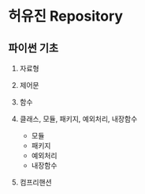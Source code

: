 # 허유진 Repository

## 파이썬 기초

1. 자료형 

2. 제어문

3. 함수

4. 클래스, 모듈, 패키지, 예외처리, 내장함수
    * 모듈
    * 패키지
    * 예외처리
    * 내장함수
    
5. 컴프리핸션